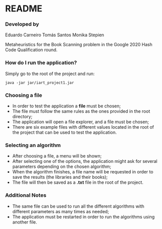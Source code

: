 # README #

### Developed by ###
Eduardo Carneiro
Tomás Santos
Monika Stepien

Metaheuristics for the Book Scanning problem in the Google 2020 Hash Code Qualification round.<br>


### How do I run the application? ###

Simply go to the root of the project and run:

```
java -jar jar/iart_project1.jar
```

### Choosing a file ###

- In order to test the application a **file** must be chosen;<br>
- The file must follow the same rules as the ones provided in the root directory;<br> 
- The application will open a file explorer, and a file must be chosen;<br>
- There are six example files with different values located in the root of the project that can be used to test the application.

### Selecting an algorithm ###

- After choosing a file, a menu will be shown; <br> 
- After selecting one of the options, the application might ask for several parameters depending on the chosen algorithm;<br>
- When the algorithm finishes, a file name will be requested in order to save the results (the libraries and their books);<br>
- The file will then be saved as a **.txt** file in the root of the project.

### Additional Notes ###

- The same file can be used to run all the different algorithms with different parameters as many times as needed;<br>
- The application must be restarted in order to run the algorithms using another file.
